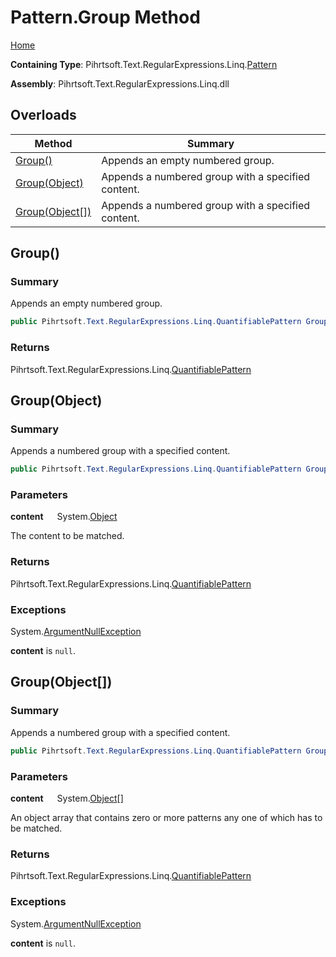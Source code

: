 # Pattern\.Group Method

[Home](../../../../../../README.md)

**Containing Type**: Pihrtsoft\.Text\.RegularExpressions\.Linq\.[Pattern](../README.md)

**Assembly**: Pihrtsoft\.Text\.RegularExpressions\.Linq\.dll

## Overloads

| Method | Summary |
| ------ | ------- |
| [Group()](#Pihrtsoft_Text_RegularExpressions_Linq_Pattern_Group) | Appends an empty numbered group\. |
| [Group(Object)](#Pihrtsoft_Text_RegularExpressions_Linq_Pattern_Group_System_Object_) | Appends a numbered group with a specified content\. |
| [Group(Object\[\])](#Pihrtsoft_Text_RegularExpressions_Linq_Pattern_Group_System_Object___) | Appends a numbered group with a specified content\. |

## Group\(\) <a name="Pihrtsoft_Text_RegularExpressions_Linq_Pattern_Group"></a>

### Summary

Appends an empty numbered group\.

```csharp
public Pihrtsoft.Text.RegularExpressions.Linq.QuantifiablePattern Group()
```

### Returns

Pihrtsoft\.Text\.RegularExpressions\.Linq\.[QuantifiablePattern](../../QuantifiablePattern/README.md)

## Group\(Object\) <a name="Pihrtsoft_Text_RegularExpressions_Linq_Pattern_Group_System_Object_"></a>

### Summary

Appends a numbered group with a specified content\.

```csharp
public Pihrtsoft.Text.RegularExpressions.Linq.QuantifiablePattern Group(object content)
```

### Parameters

**content** &emsp; System\.[Object](https://docs.microsoft.com/en-us/dotnet/api/system.object)

The content to be matched\.

### Returns

Pihrtsoft\.Text\.RegularExpressions\.Linq\.[QuantifiablePattern](../../QuantifiablePattern/README.md)

### Exceptions

System\.[ArgumentNullException](https://docs.microsoft.com/en-us/dotnet/api/system.argumentnullexception)

**content** is `null`\.

## Group\(Object\[\]\) <a name="Pihrtsoft_Text_RegularExpressions_Linq_Pattern_Group_System_Object___"></a>

### Summary

Appends a numbered group with a specified content\.

```csharp
public Pihrtsoft.Text.RegularExpressions.Linq.QuantifiablePattern Group(params object[] content)
```

### Parameters

**content** &emsp; System\.[Object](https://docs.microsoft.com/en-us/dotnet/api/system.object)\[\]

An object array that contains zero or more patterns any one of which has to be matched\.

### Returns

Pihrtsoft\.Text\.RegularExpressions\.Linq\.[QuantifiablePattern](../../QuantifiablePattern/README.md)

### Exceptions

System\.[ArgumentNullException](https://docs.microsoft.com/en-us/dotnet/api/system.argumentnullexception)

**content** is `null`\.

